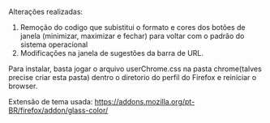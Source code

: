 Alterações realizadas:

1. Remoção do codigo que subistitui o formato e cores dos botões de janela (minimizar, maximizar e fechar) para voltar com o padrão do sistema operacional
2. Modificações na janela de sugestões da barra de URL.

Para instalar, basta jogar o arquivo userChrome.css na pasta chrome(talves precise criar esta pasta) dentro o diretorio do perfil do Firefox e reiniciar o browser.

Extensão de tema usada: https://addons.mozilla.org/pt-BR/firefox/addon/glass-color/ 
